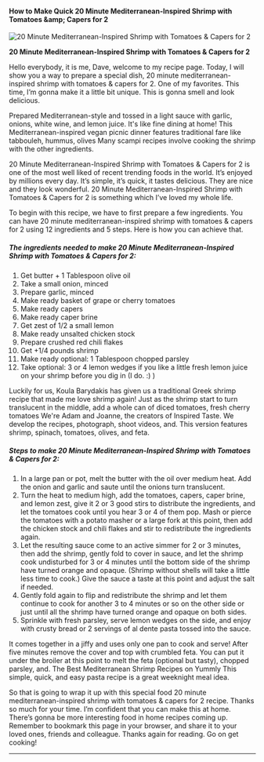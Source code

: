             

#### How to Make Quick 20 Minute Mediterranean-Inspired Shrimp with Tomatoes &amp;amp; Capers for 2

![20 Minute Mediterranean-Inspired Shrimp with Tomatoes &amp; Capers for 2](https://img-global.cpcdn.com/recipes/b76c93a2ee543c16/751x532cq70/20-minute-mediterranean-inspired-shrimp-with-tomatoes-capers-for-2-recipe-main-photo.jpg)

**20 Minute Mediterranean-Inspired Shrimp with Tomatoes &amp; Capers for 2**

Hello everybody, it is me, Dave, welcome to my recipe page. Today, I will show you a way to prepare a special dish, 20 minute mediterranean-inspired shrimp with tomatoes & capers for 2. One of my favorites. This time, I’m gonna make it a little bit unique. This is gonna smell and look delicious.

Prepared Mediterranean-style and tossed in a light sauce with garlic, onions, white wine, and lemon juice. It's like fine dining at home! This Mediterranean-inspired vegan picnic dinner features traditional fare like tabbouleh, hummus, olives Many scampi recipes involve cooking the shrimp with the other ingredients.

20 Minute Mediterranean-Inspired Shrimp with Tomatoes & Capers for 2 is one of the most well liked of recent trending foods in the world. It’s enjoyed by millions every day. It’s simple, it’s quick, it tastes delicious. They are nice and they look wonderful. 20 Minute Mediterranean-Inspired Shrimp with Tomatoes & Capers for 2 is something which I’ve loved my whole life.

To begin with this recipe, we have to first prepare a few ingredients. You can have 20 minute mediterranean-inspired shrimp with tomatoes & capers for 2 using 12 ingredients and 5 steps. Here is how you can achieve that.

##### The ingredients needed to make 20 Minute Mediterranean-Inspired Shrimp with Tomatoes & Capers for 2:

1.  Get butter + 1 Tablespoon olive oil
2.  Take a small onion, minced
3.  Prepare garlic, minced
4.  Make ready basket of grape or cherry tomatoes
5.  Make ready capers
6.  Make ready caper brine
7.  Get zest of 1/2 a small lemon
8.  Make ready unsalted chicken stock
9.  Prepare crushed red chili flakes
10.  Get +1/4 pounds shrimp
11.  Make ready optional: 1 Tablespoon chopped parsley
12.  Take optional: 3 or 4 lemon wedges if you like a little fresh lemon juice on your shrimp before you dig in (I do. :) )

Luckily for us, Koula Barydakis has given us a traditional Greek shrimp recipe that made me love shrimp again! Just as the shrimp start to turn translucent in the middle, add a whole can of diced tomatoes, fresh cherry tomatoes We're Adam and Joanne, the creators of Inspired Taste. We develop the recipes, photograph, shoot videos, and. This version features shrimp, spinach, tomatoes, olives, and feta.

##### Steps to make 20 Minute Mediterranean-Inspired Shrimp with Tomatoes & Capers for 2:

1.  In a large pan or pot, melt the butter with the oil over medium heat. Add the onion and garlic and saute until the onions turn translucent.
2.  Turn the heat to medium high, add the tomatoes, capers, caper brine, and lemon zest, give it 2 or 3 good stirs to distribute the ingredients, and let the tomatoes cook until you hear 3 or 4 of them pop. Mash or pierce the tomatoes with a potato masher or a large fork at this point, then add the chicken stock and chili flakes and stir to redistribute the ingredients again.
3.  Let the resulting sauce come to an active simmer for 2 or 3 minutes, then add the shrimp, gently fold to cover in sauce, and let the shrimp cook undisturbed for 3 or 4 minutes until the bottom side of the shrimp have turned orange and opaque. (Shrimp without shells will take a little less time to cook.) Give the sauce a taste at this point and adjust the salt if needed.
4.  Gently fold again to flip and redistribute the shrimp and let them continue to cook for another 3 to 4 minutes or so on the other side or just until all the shrimp have turned orange and opaque on both sides.
5.  Sprinkle with fresh parsley, serve lemon wedges on the side, and enjoy with crusty bread or 2 servings of al dente pasta tossed into the sauce.

It comes together in a jiffy and uses only one pan to cook and serve! After five minutes remove the cover and top with crumbled feta. You can put it under the broiler at this point to melt the feta (optional but tasty), chopped parsley, and. The Best Mediterranean Shrimp Recipes on Yummly This simple, quick, and easy pasta recipe is a great weeknight meal idea.

So that is going to wrap it up with this special food 20 minute mediterranean-inspired shrimp with tomatoes & capers for 2 recipe. Thanks so much for your time. I’m confident that you can make this at home. There’s gonna be more interesting food in home recipes coming up. Remember to bookmark this page in your browser, and share it to your loved ones, friends and colleague. Thanks again for reading. Go on get cooking!

* * *